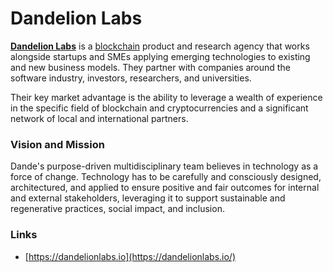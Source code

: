 # Dandelion Labs

[**Dandelion Labs**](https://dandelionlabs.io/) is a [blockchain](https://blockchainhanoi.org/) product and research agency that works alongside startups and SMEs applying emerging technologies to existing and new business models. They partner with companies around the software industry, investors, researchers, and universities.

Their key market advantage is the ability to leverage a wealth of experience in the specific field of blockchain and cryptocurrencies and a significant network of local and international partners.

### Vision and Mission

Dande's purpose-driven multidisciplinary team believes in technology as a force of change. Technology has to be carefully and consciously designed, architectured, and applied to ensure positive and fair outcomes for internal and external stakeholders, leveraging it to support sustainable and regenerative practices, social impact, and inclusion.

### Links

* [https://dandelionlabs.io](https://dandelionlabs.io/)

